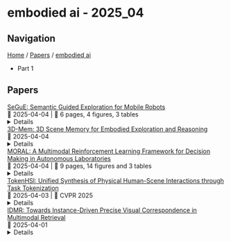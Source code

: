 # embodied ai - 2025_04

## Navigation

[Home](https://arxcompass.github.io) / [Papers](https://arxcompass.github.io/papers) / [embodied ai](https://arxcompass.github.io/papers/embodied_ai)

- Part 1

## Papers

<div class="paper-card">
    <div class="paper-title"><a href="http://arxiv.org/abs/2504.03629v1">SeGuE: Semantic Guided Exploration for Mobile Robots</a></div>
    <div class="paper-meta">
      📅 2025-04-04
      | 💬 6 pages, 4 figures, 3 tables
    </div>
    <details class="paper-abstract">
      The rise of embodied AI applications has enabled robots to perform complex tasks which require a sophisticated understanding of their environment. To enable successful robot operation in such settings, maps must be constructed so that they include semantic information, in addition to geometric information. In this paper, we address the novel problem of semantic exploration, whereby a mobile robot must autonomously explore an environment to fully map both its structure and the semantic appearance of features. We develop a method based on next-best-view exploration, where potential poses are scored based on the semantic features visible from that pose. We explore two alternative methods for sampling potential views and demonstrate the effectiveness of our framework in both simulation and physical experiments. Automatic creation of high-quality semantic maps can enable robots to better understand and interact with their environments and enable future embodied AI applications to be more easily deployed.
    </details>
</div>
<div class="paper-card">
    <div class="paper-title"><a href="http://arxiv.org/abs/2411.17735v5">3D-Mem: 3D Scene Memory for Embodied Exploration and Reasoning</a></div>
    <div class="paper-meta">
      📅 2025-04-04
    </div>
    <details class="paper-abstract">
      Constructing compact and informative 3D scene representations is essential for effective embodied exploration and reasoning, especially in complex environments over extended periods. Existing representations, such as object-centric 3D scene graphs, oversimplify spatial relationships by modeling scenes as isolated objects with restrictive textual relationships, making it difficult to address queries requiring nuanced spatial understanding. Moreover, these representations lack natural mechanisms for active exploration and memory management, hindering their application to lifelong autonomy. In this work, we propose 3D-Mem, a novel 3D scene memory framework for embodied agents. 3D-Mem employs informative multi-view images, termed Memory Snapshots, to represent the scene and capture rich visual information of explored regions. It further integrates frontier-based exploration by introducing Frontier Snapshots-glimpses of unexplored areas-enabling agents to make informed decisions by considering both known and potential new information. To support lifelong memory in active exploration settings, we present an incremental construction pipeline for 3D-Mem, as well as a memory retrieval technique for memory management. Experimental results on three benchmarks demonstrate that 3D-Mem significantly enhances agents' exploration and reasoning capabilities in 3D environments, highlighting its potential for advancing applications in embodied AI.
    </details>
</div>
<div class="paper-card">
    <div class="paper-title"><a href="http://arxiv.org/abs/2504.03153v1">MORAL: A Multimodal Reinforcement Learning Framework for Decision Making in Autonomous Laboratories</a></div>
    <div class="paper-meta">
      📅 2025-04-04
      | 💬 9 pages, 14 figures and 3 tables
    </div>
    <details class="paper-abstract">
      We propose MORAL (a multimodal reinforcement learning framework for decision making in autonomous laboratories) that enhances sequential decision-making in autonomous robotic laboratories through the integration of visual and textual inputs. Using the BridgeData V2 dataset, we generate fine-tuned image captions with a pretrained BLIP-2 vision-language model and combine them with visual features through an early fusion strategy. The fused representations are processed using Deep Q-Network (DQN) and Proximal Policy Optimization (PPO) agents. Experimental results demonstrate that multimodal agents achieve a 20% improvement in task completion rates and significantly outperform visual-only and textual-only baselines after sufficient training. Compared to transformer-based and recurrent multimodal RL models, our approach achieves superior performance in cumulative reward and caption quality metrics (BLEU, METEOR, ROUGE-L). These results highlight the impact of semantically aligned language cues in enhancing agent learning efficiency and generalization. The proposed framework contributes to the advancement of multimodal reinforcement learning and embodied AI systems in dynamic, real-world environments.
    </details>
</div>
<div class="paper-card">
    <div class="paper-title"><a href="http://arxiv.org/abs/2503.19901v2">TokenHSI: Unified Synthesis of Physical Human-Scene Interactions through Task Tokenization</a></div>
    <div class="paper-meta">
      📅 2025-04-03
      | 💬 CVPR 2025
    </div>
    <details class="paper-abstract">
      Synthesizing diverse and physically plausible Human-Scene Interactions (HSI) is pivotal for both computer animation and embodied AI. Despite encouraging progress, current methods mainly focus on developing separate controllers, each specialized for a specific interaction task. This significantly hinders the ability to tackle a wide variety of challenging HSI tasks that require the integration of multiple skills, e.g., sitting down while carrying an object. To address this issue, we present TokenHSI, a single, unified transformer-based policy capable of multi-skill unification and flexible adaptation. The key insight is to model the humanoid proprioception as a separate shared token and combine it with distinct task tokens via a masking mechanism. Such a unified policy enables effective knowledge sharing across skills, thereby facilitating the multi-task training. Moreover, our policy architecture supports variable length inputs, enabling flexible adaptation of learned skills to new scenarios. By training additional task tokenizers, we can not only modify the geometries of interaction targets but also coordinate multiple skills to address complex tasks. The experiments demonstrate that our approach can significantly improve versatility, adaptability, and extensibility in various HSI tasks. Website: https://liangpan99.github.io/TokenHSI/
    </details>
</div>
<div class="paper-card">
    <div class="paper-title"><a href="http://arxiv.org/abs/2504.00954v1">IDMR: Towards Instance-Driven Precise Visual Correspondence in Multimodal Retrieval</a></div>
    <div class="paper-meta">
      📅 2025-04-01
    </div>
    <details class="paper-abstract">
      Multimodal retrieval systems are becoming increasingly vital for cutting-edge AI technologies, such as embodied AI and AI-driven digital content industries. However, current multimodal retrieval tasks lack sufficient complexity and demonstrate limited practical application value. It spires us to design Instance-Driven Multimodal Image Retrieval (IDMR), a novel task that requires models to retrieve images containing the same instance as a query image while matching a text-described scenario. Unlike existing retrieval tasks focused on global image similarity or category-level matching, IDMR demands fine-grained instance-level consistency across diverse contexts. To benchmark this capability, we develop IDMR-bench using real-world object tracking and first-person video data. Addressing the scarcity of training data, we propose a cross-domain synthesis method that creates 557K training samples by cropping objects from standard detection datasets. Our Multimodal Large Language Model (MLLM) based retrieval model, trained on 1.2M samples, outperforms state-of-the-art approaches on both traditional benchmarks and our zero-shot IDMR-bench. Experimental results demonstrate previous models' limitations in instance-aware retrieval and highlight the potential of MLLM for advanced retrieval applications. The whole training dataset, codes and models, with wide ranges of sizes, are available at https://github.com/BwLiu01/IDMR.
    </details>
</div>
